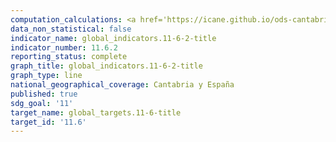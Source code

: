 ```yaml
---
computation_calculations: <a href='https://icane.github.io/ods-cantabria/assets/pdf/11.6.2.1.pdf' target='_blank'>Nivel medio de PM10 en las ciudades ponderado según la población</a><br><a href='https://icane.github.io/ods-cantabria/assets/pdf/11.6.2.2.pdf' target='_blank'>Nivel medio de PM2,5 en las ciudades ponderado según la población</a>
data_non_statistical: false
indicator_name: global_indicators.11-6-2-title
indicator_number: 11.6.2
reporting_status: complete
graph_title: global_indicators.11-6-2-title
graph_type: line
national_geographical_coverage: Cantabria y España
published: true
sdg_goal: '11'
target_name: global_targets.11-6-title
target_id: '11.6'
---
```

